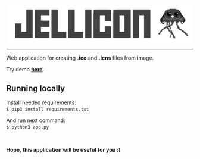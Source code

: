 <p align="center">
  <img src="https://github.com/sofiia-tesliuk/Jellicon/blob/master/logo.png">
</p>

- - - -

Web application for creating **.ico** and **.icns** files from image.

Try demo [**here**](https://unicon-icon.herokuapp.com).

## Running locally <br/>

Install needed requirements: <br/>
`$ pip3 install requirements.txt`<br/>

And run next command:<br/>
`$ python3 app.py`<br/>


<br/>

__Hope, this application will be useful for you :)__

